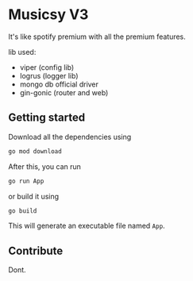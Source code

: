 # Musicsy V3

It's like spotify premium with all the premium features.

lib used:

- viper (config lib)
- logrus (logger lib)
- mongo db official driver
- gin-gonic (router and web)


## Getting started

Download all the dependencies using
```bash
go mod download
```

After this, you can run

```bash
go run App

```

or build it using 
```bash
go build
```

This will generate an executable file named `App`.

## Contribute

Dont.